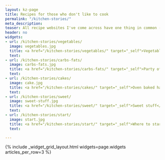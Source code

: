 ```yaml
---
layout: kz-page
title: Recipes for those who don't like to cook
permalink: "/kitchen-stories/"
meta_description:
teaser: All recipe websites I've come across have one thing in common - they are made by people who love to cook. Here I made a list of my favourite recipes to share with people like me, who would rather go out for a run than cook. The recipe instructions are optimised for speed and using less items you'll need to wash later. All amounts are in grams, even for liquids, so you can add everything into a container on the scales, without using any measuring devices. No photos included because it doesn't matter how it looks like; the goal is to make nutritious and satisfying meals. You still won't love cooking, but you'll love the food you make and how it makes you feel. <br/> <a href="/kitchen-stories/recipes/" target="_self">See what's new.</a> 
header: no
widgets:
- url: /kitchen-stories/vegetables/
  image: vegetables.jpg
  title: <a href="/kitchen-stories/vegetables/" target="_self">Vegetable-centric dishes</a>
  text:
- url: /kitchen-stories/carbs-fats/
  image: carbs-fats.jpg
  title: <a href="/kitchen-stories/carbs-fats/" target="_self">Party of carbs and fats</a>
  text:
- url: /kitchen-stories/cakes/
  image: cake.jpg
  title: <a href="/kitchen-stories/cakes/" target="_self">Oven baked happiness</a>
  text:
- url: /kitchen-stories/sweet/
  image: sweet-stuff.jpg
  title: <a href="/kitchen-stories/sweet/" target="_self">Sweet stuff</a>
  text:
- url: /kitchen-stories/start/
  image: start.jpg
  title: <a href="/kitchen-stories/start/" target="_self">Where to start</a>
  text:

---
```


{% include _widget_grid_layout.html widgets=page.widgets articles_per_row=3 %}
